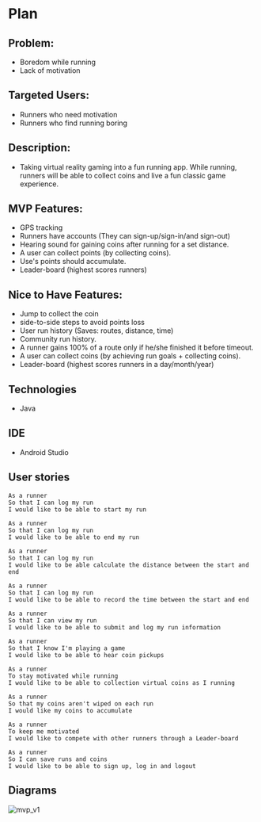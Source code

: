 # Plan

## Problem:
 * Boredom while running
 * Lack of motivation

## Targeted Users:
  * Runners who need motivation
  * Runners who find running boring

## Description:
  * Taking virtual reality gaming into a fun running app. While running, runners will be able to collect coins and live a fun classic game experience.

## MVP Features:
  * GPS tracking
  * Runners have accounts (They can sign-up/sign-in/and sign-out)
  * Hearing sound for gaining coins after running for a set distance.
  * A user can collect points (by collecting coins).
  * Use's points should accumulate.
  * Leader-board (highest scores runners)

## Nice to Have Features:
  * Jump to collect the coin
  * side-to-side steps to avoid points loss
  * User run history (Saves: routes, distance, time)
  * Community run history.
  * A runner gains 100% of a route only if he/she finished it before timeout.
  * A user can collect coins (by achieving run goals + collecting coins).
  * Leader-board (highest scores runners in a day/month/year)

## Technologies
  * Java

## IDE
  * Android Studio

## User stories
  ```
  As a runner
  So that I can log my run
  I would like to be able to start my run
  ```
  ```
  As a runner
  So that I can log my run
  I would like to be able to end my run
  ```
  ```
  As a runner
  So that I can log my run
  I would like to be able calculate the distance between the start and end
  ```
  ```
  As a runner
  So that I can log my run
  I would like to be able to record the time between the start and end
  ```
  ```
  As a runner
  So that I can view my run
  I would like to be able to submit and log my run information
  ```
  ```
  As a runner
  So that I know I'm playing a game
  I would like to be able to hear coin pickups
  ```
  ```
  As a runner
  To stay motivated while running
  I would like to be able to collection virtual coins as I running
  ```
  ```
  As a runner
  So that my coins aren't wiped on each run
  I would like my coins to accumulate
  ```
  ```
  As a runner
  To keep me motivated
  I would like to compete with other runners through a Leader-board
  ```
  ```
  As a runner
  So I can save runs and coins
  I would like to be able to sign up, log in and logout
  ```


## Diagrams
![mvp_v1](https://raw.githubusercontent.com/9sarah0/platform-runner/master/mvp_game_diagram_v1.png)
